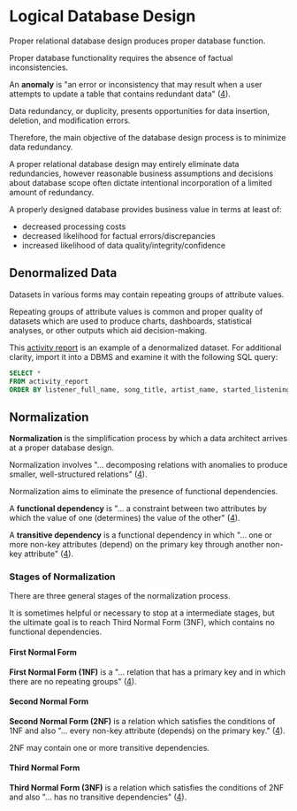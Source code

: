 # Logical Database Design

Proper relational database design produces proper database function.

Proper database functionality requires the absence of factual inconsistencies.

An **anomaly** is "an error or inconsistency that may result when a user attempts to update a table that contains redundant data" ([4](/LICENSE.md/#accompanying-textbook)).

Data redundancy, or duplicity, presents opportunities for data insertion, deletion, and modification errors.

Therefore, the main objective of the database design process is to minimize data redundancy.

A proper relational database design may entirely eliminate data redundancies,
 however reasonable business assumptions and decisions about database scope often
 dictate intentional incorporation of a limited amount of redundancy.

A properly designed database provides business value in terms at least of:

 + decreased processing costs
 + decreased likelihood for factual errors/discrepancies
 + increased likelihood of data quality/integrity/confidence

## Denormalized Data

Datasets in various forms may contain repeating groups of attribute values.

Repeating groups of attribute values is common and proper quality of datasets which are used to produce charts, dashboards, statistical analyses, or other outputs which aid decision-making.

This
  [activity report](https://github.com/gwu-business/radio-data/blob/master/reports/activity_report.csv) is an example of a denormalized dataset. For additional clarity, import it into a DBMS and examine it with the following SQL query:

```` sql
SELECT *
FROM activity_report
ORDER BY listener_full_name, song_title, artist_name, started_listening_at DESC
````

## Normalization

**Normalization** is the simplification process by which a data architect arrives at a proper database design.

Normalization involves "... decomposing relations with anomalies to produce smaller, well-structured relations" ([4](/LICENSE.md/#accompanying-textbook)).

Normalization aims to eliminate the presence of functional dependencies.

A **functional dependency** is "... a constraint between two attributes by which the value of one (determines) the value of the other" ([4](/LICENSE.md/#accompanying-textbook)).

A **transitive dependency** is a functional dependency in which "... one or more non-key attributes (depend) on the primary key through another non-key attribute" ([4](/LICENSE.md/#accompanying-textbook)).

### Stages of Normalization

There are three general stages of the normalization process.

It is sometimes helpful or necessary to stop at a intermediate stages, but the ultimate goal is to reach Third Normal Form (3NF), which contains no functional dependencies.

#### First Normal Form

**First Normal Form (1NF)** is a
 "... relation that has a primary key and in which there are no repeating groups" ([4](/LICENSE.md/#accompanying-textbook)).

#### Second Normal Form

**Second Normal Form (2NF)** is a relation which satisfies the conditions of 1NF and also "... every non-key attribute (depends) on the primary key." ([4](/LICENSE.md/#accompanying-textbook)).

2NF may contain one or more transitive dependencies.

#### Third Normal Form

**Third Normal Form (3NF)** is a relation which satisfies the conditions of 2NF and also "... has no transitive dependencies" ([4](/LICENSE.md/#accompanying-textbook)).
